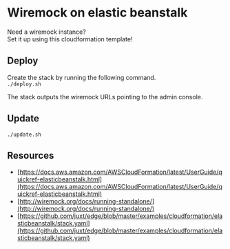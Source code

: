 # Wiremock on elastic beanstalk

Need a wiremock instance?  
Set it up using this cloudformation template!

## Deploy
Create the stack by running the following command.  
`./deploy.sh`

The stack outputs the wiremock URLs pointing to the admin console.


## Update
`./update.sh`

## Resources
* [https://docs.aws.amazon.com/AWSCloudFormation/latest/UserGuide/quickref-elasticbeanstalk.html](https://docs.aws.amazon.com/AWSCloudFormation/latest/UserGuide/quickref-elasticbeanstalk.html)
* [http://wiremock.org/docs/running-standalone/](http://wiremock.org/docs/running-standalone/)
* [https://github.com/juxt/edge/blob/master/examples/cloudformation/elasticbeanstalk/stack.yaml](https://github.com/juxt/edge/blob/master/examples/cloudformation/elasticbeanstalk/stack.yaml)